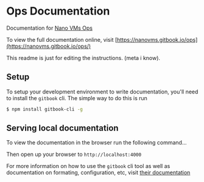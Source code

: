 # Ops Documentation
Documentation for [Nano VMs Ops](https://github.com/nanovms/ops)

To view the full documentation online, visit
[https://nanovms.gitbook.io/ops](https://nanovms.gitbook.io/ops/)

This readme is just for editing the instructions. (meta i know).

## Setup
To setup your development environment to write documentation, you'll need to
install the `gitbook` cli. The simple way to do this is run 

```sh
$ npm install gitbook-cli -g
```

## Serving local documentation
To view the documentation in the browser run the following command...

Then open up your browser to `http://localhost:4000`

For more information on how to use the `gitbook` cli tool as well as
documentation on formating, configuration, etc, visit [their
documentation](https://toolchain.gitbook.com/)

